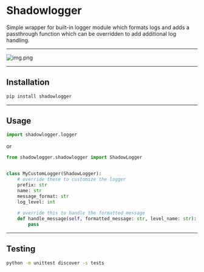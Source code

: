 # Shadowlogger

Simple wrapper for built-in logger module which formats logs and
adds a passthrough function which can be overridden to add 
additional log handling.

---

![img.png](img.png)

---

## Installation

```bash
pip install shadowlogger
```

---

## Usage

```python
import shadowlogger.logger
```

or 

```python
from shadowlogger.shadowlogger import ShadowLogger


class MyCustomLogger(ShadowLogger):
    # override these to customize the logger
    prefix: str
    name: str
    message_format: str
    log_level: int
    
    # override this to handle the formatted message
    def handle_message(self, formatted_message: str, level_name: str):
        pass
```

---

## Testing

```bash
python -m unittest discover -s tests
```

